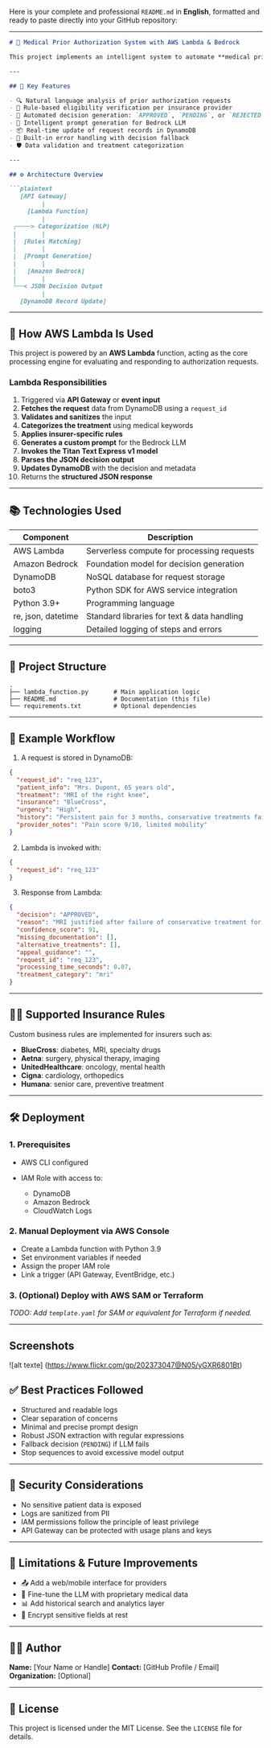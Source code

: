 Here is your complete and professional `README.md` in **English**, formatted and ready to paste directly into your GitHub repository:

---

````markdown
# 🏥 Medical Prior Authorization System with AWS Lambda & Bedrock

This project implements an intelligent system to automate **medical prior authorization** requests using **AWS Lambda**, **Amazon Bedrock**, and **DynamoDB**. It analyzes incoming requests, evaluates them against insurer-specific rules, and generates a structured decision response.

---

## 🚀 Key Features

- 🔍 Natural language analysis of prior authorization requests
- 📑 Rule-based eligibility verification per insurance provider
- 🤖 Automated decision generation: `APPROVED`, `PENDING`, or `REJECTED` with explanation
- 🧠 Intelligent prompt generation for Bedrock LLM
- 📦 Real-time update of request records in DynamoDB
- 🔁 Built-in error handling with decision fallback
- 🛡️ Data validation and treatment categorization

---

## ⚙️ Architecture Overview

```plaintext
   [API Gateway]
         |
     [Lambda Function]
         |
 ┌────> Categorization (NLP)
 |       |
 |  [Rules Matching]
 |       |
 |  [Prompt Generation]
 |       |
 |   [Amazon Bedrock]
 |       |
 └──< JSON Decision Output
         |
   [DynamoDB Record Update]
````

---

## 🧠 How AWS Lambda Is Used

This project is powered by an **AWS Lambda** function, acting as the core processing engine for evaluating and responding to authorization requests.

### Lambda Responsibilities

1. Triggered via **API Gateway** or **event input**
2. **Fetches the request** data from DynamoDB using a `request_id`
3. **Validates and sanitizes** the input
4. **Categorizes the treatment** using medical keywords
5. **Applies insurer-specific rules**
6. **Generates a custom prompt** for the Bedrock LLM
7. **Invokes the Titan Text Express v1 model**
8. **Parses the JSON decision output**
9. **Updates DynamoDB** with the decision and metadata
10. Returns the **structured JSON response**

---

## 📚 Technologies Used

| Component          | Description                                 |
| ------------------ | ------------------------------------------- |
| AWS Lambda         | Serverless compute for processing requests  |
| Amazon Bedrock     | Foundation model for decision generation    |
| DynamoDB           | NoSQL database for request storage          |
| boto3              | Python SDK for AWS service integration      |
| Python 3.9+        | Programming language                        |
| re, json, datetime | Standard libraries for text & data handling |
| logging            | Detailed logging of steps and errors        |

---

## 📁 Project Structure

```
.
├── lambda_function.py       # Main application logic
├── README.md                # Documentation (this file)
└── requirements.txt         # Optional dependencies
```

---

## 🧪 Example Workflow

1. A request is stored in DynamoDB:

```json
{
  "request_id": "req_123",
  "patient_info": "Mrs. Dupont, 65 years old",
  "treatment": "MRI of the right knee",
  "insurance": "BlueCross",
  "urgency": "High",
  "history": "Persistent pain for 3 months, conservative treatments failed",
  "provider_notes": "Pain score 9/10, limited mobility"
}
```

2. Lambda is invoked with:

```json
{
  "request_id": "req_123"
}
```

3. Response from Lambda:

```json
{
  "decision": "APPROVED",
  "reason": "MRI justified after failure of conservative treatment for more than 6 weeks with pain >7/10.",
  "confidence_score": 91,
  "missing_documentation": [],
  "alternative_treatments": [],
  "appeal_guidance": "",
  "request_id": "req_123",
  "processing_time_seconds": 0.87,
  "treatment_category": "mri"
}
```

---

## 🧑‍⚕️ Supported Insurance Rules

Custom business rules are implemented for insurers such as:

* **BlueCross**: diabetes, MRI, specialty drugs
* **Aetna**: surgery, physical therapy, imaging
* **UnitedHealthcare**: oncology, mental health
* **Cigna**: cardiology, orthopedics
* **Humana**: senior care, preventive treatment

---

## 🛠️ Deployment

### 1. Prerequisites

* AWS CLI configured
* IAM Role with access to:

  * DynamoDB
  * Amazon Bedrock
  * CloudWatch Logs

### 2. Manual Deployment via AWS Console

* Create a Lambda function with Python 3.9
* Set environment variables if needed
* Assign the proper IAM role
* Link a trigger (API Gateway, EventBridge, etc.)

### 3. (Optional) Deploy with AWS SAM or Terraform

*TODO: Add `template.yaml` for SAM or equivalent for Terraform if needed.*

---

## Screenshots 

![alt texte] (https://www.flickr.com/gp/202373047@N05/yGXR6801Bt)

## ✅ Best Practices Followed

* Structured and readable logs
* Clear separation of concerns
* Minimal and precise prompt design
* Robust JSON extraction with regular expressions
* Fallback decision (`PENDING`) if LLM fails
* Stop sequences to avoid excessive model output

---

## 🔐 Security Considerations

* No sensitive patient data is exposed
* Logs are sanitized from PII
* IAM permissions follow the principle of least privilege
* API Gateway can be protected with usage plans and keys

---

## 📌 Limitations & Future Improvements

* 📤 Add a web/mobile interface for providers
* 🔄 Fine-tune the LLM with proprietary medical data
* 📊 Add historical search and analytics layer
* 🔐 Encrypt sensitive fields at rest

---

## 👨‍💻 Author

**Name:** \[Your Name or Handle]
**Contact:** \[GitHub Profile / Email]
**Organization:** \[Optional]

---

## 📜 License

This project is licensed under the MIT License. See the `LICENSE` file for details.
